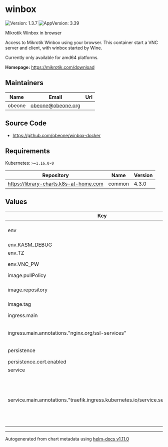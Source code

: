 # winbox

![Version: 1.3.7](https://img.shields.io/badge/Version-1.3.7-informational?style=flat-square) ![AppVersion: 3.39](https://img.shields.io/badge/AppVersion-3.39-informational?style=flat-square)

Mikrotik Winbox in browser

Access to Mikrotik Winbox using your browser. This container start a VNC server and client,
with winbox started by Wine.

Currently only available for amd64 platforms.

**Homepage:** <https://mikrotik.com/download>

## Maintainers

| Name | Email | Url |
| ---- | ------ | --- |
| obeone | <obeone@obeone.org> |  |

## Source Code

* <https://github.com/obeone/winbox-docker>

## Requirements

Kubernetes: `>=1.16.0-0`

| Repository | Name | Version |
|------------|------|---------|
| https://library-charts.k8s-at-home.com | common | 4.3.0 |

## Values

| Key | Type | Default | Description |
|-----|------|---------|-------------|
| env | object | See below | environment variables. See more environment variables in the [winbox documentation](https://winbox.org/docs). |
| env.KASM_DEBUG | int | `1` | Set debug mode |
| env.TZ | string | `"UTC"` | Set the container timezone |
| env.VNC_PW | string | `"password"` | HTTP password (user is always `kasm_user`) |
| image.pullPolicy | string | `"Always"` | image pull policy |
| image.repository | string | `"obeoneorg/winbox"` | image repository (Same image also available on Github : ghcr.io/obeone/winbox) |
| image.tag | string | chart.appVersion | image tag |
| ingress.main | object | See the [docs](https://github.com/k8s-at-home/library-charts/blob/main/charts/stable/common/README.md) | Enable and configure ingress settings for the chart under this key. |
| ingress.main.annotations."nginx.org/ssl-services" | string | `"winbox"` | Specify connect to service using TLS (not sure it's the right configuration for nginx... Tell me if it's ok !) |
| persistence | object | See the [docs](https://docs.k8s-at-home.com/our-helm-charts/common-library-storage/) | Configure persistence settings for the chart under this key. |
| persistence.cert.enabled | bool | `false` | TLS certificate |
| service | object | See the [docs](https://github.com/k8s-at-home/library-charts/blob/main/charts/stable/common/README.md) | Configures service settings for the chart. |
| service.main.annotations."traefik.ingress.kubernetes.io/service.serversscheme" | string | `"https"` | Tell Traefik to use TLS to connect to service You also need a verified connection (valid certificate, you can set it trougth storage) or by setting insecure server transport (on ingressRoute or with --serversTransport.insecureSkipVerify=true startup option) |

----------------------------------------------
Autogenerated from chart metadata using [helm-docs v1.11.0](https://github.com/norwoodj/helm-docs/releases/v1.11.0)
